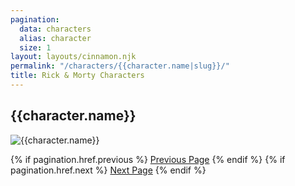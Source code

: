 ```yaml
---
pagination:
  data: characters
  alias: character
  size: 1
layout: layouts/cinnamon.njk
permalink: "/characters/{{character.name|slug}}/"
title: Rick & Morty Characters
---
```


## {{character.name}}

![{{character.name}}]({{character.image}})

{% if pagination.href.previous %}
<a href="{{pagination.href.previous}}">Previous Page</a>
{% endif %}
{% if pagination.href.next %}
<a href="{{pagination.href.next}}">Next Page</a>
{% endif %}
